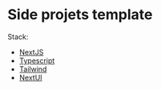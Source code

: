 # Side projets template

Stack:
* [NextJS](https://nextjs.org/docs)
* [Typescript](https://www.typescriptlang.org/docs/)
* [Tailwind](https://tailwindcss.com/docs/installation)
* [NextUI](https://nextui.org/docs/guide/introduction)

